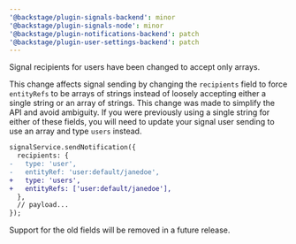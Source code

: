 ```yaml
---
'@backstage/plugin-signals-backend': minor
'@backstage/plugin-signals-node': minor
'@backstage/plugin-notifications-backend': patch
'@backstage/plugin-user-settings-backend': patch
---
```


Signal recipients for users have been changed to accept only arrays.

This change affects signal sending by changing the `recipients` field to
force `entityRefs` to be arrays of strings instead of
loosely accepting either a single string or an array of strings.
This change was made to simplify the API and avoid ambiguity.
If you were previously using a single string for either of these fields, you
will need to update your signal user sending to use an array and type `users` instead.

```diff
signalService.sendNotification({
  recipients: {
-   type: 'user',
-   entityRef: 'user:default/janedoe',
+   type: 'users',
+   entityRefs: ['user:default/janedoe'],
  },
  // payload...
});
```

Support for the old fields will be removed in a future release.
